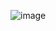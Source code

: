 ![image](https://github.com/sejongsmarcle/2024_Spring_Kaggle_Study/assets/78974068/563f5241-9727-4894-a1bb-45faae9ea557)

